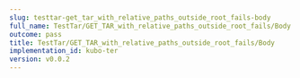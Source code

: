 ```yaml
---
slug: testtar-get_tar_with_relative_paths_outside_root_fails-body
full_name: TestTar/GET_TAR_with_relative_paths_outside_root_fails/Body
outcome: pass
title: TestTar/GET_TAR_with_relative_paths_outside_root_fails/Body
implementation_id: kubo-ter
version: v0.0.2
---
```


